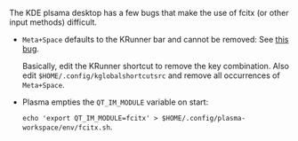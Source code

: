 The KDE plsama desktop has a few bugs that make the use of fcitx (or other input methods) difficult.

* `Meta+Space` defaults to the KRunner bar and cannot be removed: See [this bug](https://bugs.kde.org/show_bug.cgi?id=413542). 
    
    Basically, edit the KRunner shortcut to remove the key combination. Also edit `$HOME/.config/kglobalshortcutsrc` and remove all occurrences of `Meta+Space`.
    
* Plasma empties the `QT_IM_MODULE` variable on start: 

    `echo 'export QT_IM_MODULE=fcitx' > $HOME/.config/plasma-workspace/env/fcitx.sh`.
